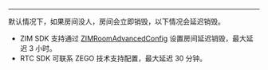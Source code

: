 <Title>房间没人时，房间会立即销毁吗？</Title>


----
默认情况下，如果房间没人，房间会立即销毁，以下情况会延迟销毁。
- ZIM SDK 支持通过 [ZIMRoomAdvancedConfig](https://doc-zh.zego.im/article/api?doc=zim_API~java_android~struct~ZIMRoomAdvancedConfig) 设置房间延迟销毁，最大延迟 3 小时。
- RTC SDK 可联系 ZEGO 技术支持配置，最大延迟 30 分钟。